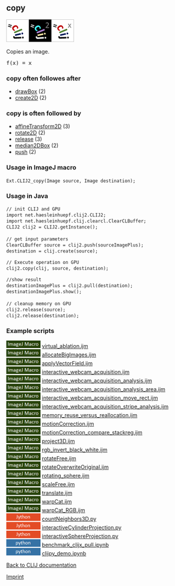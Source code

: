 ## copy
<img src="images/mini_clij1_logo.png"/><img src="images/mini_clij2_logo.png"/><img src="images/mini_clijx_logo.png"/>

Copies an image.

<pre>f(x) = x</pre>

### copy often followes after
* <a href="reference_drawBox">drawBox</a> (2)
* <a href="reference_create2D">create2D</a> (2)


### copy is often followed by
* <a href="reference_affineTransform2D">affineTransform2D</a> (3)
* <a href="reference_rotate2D">rotate2D</a> (2)
* <a href="reference_release">release</a> (3)
* <a href="reference_median2DBox">median2DBox</a> (2)
* <a href="reference_push">push</a> (2)


### Usage in ImageJ macro
```
Ext.CLIJ2_copy(Image source, Image destination);
```


### Usage in Java
```
// init CLIJ and GPU
import net.haesleinhuepf.clij2.CLIJ2;
import net.haesleinhuepf.clij.clearcl.ClearCLBuffer;
CLIJ2 clij2 = CLIJ2.getInstance();

// get input parameters
ClearCLBuffer source = clij2.push(sourceImagePlus);
destination = clij.create(source);
```

```
// Execute operation on GPU
clij2.copy(clij, source, destination);
```

```
//show result
destinationImagePlus = clij2.pull(destination);
destinationImagePlus.show();

// cleanup memory on GPU
clij2.release(source);
clij2.release(destination);
```




### Example scripts
<a href="https://github.com/clij/clij2-docs/blob/master/src/main/macro/virtual_ablation.ijm"><img src="images/language_macro.png" height="20"/></a> [virtual_ablation.ijm](https://github.com/clij/clij2-docs/blob/master/src/main/macro/virtual_ablation.ijm)  
<a href="https://github.com/clij/clij2-docs/blob/master/src/main/macro/allocateBigImages.ijm"><img src="images/language_macro.png" height="20"/></a> [allocateBigImages.ijm](https://github.com/clij/clij2-docs/blob/master/src/main/macro/allocateBigImages.ijm)  
<a href="https://github.com/clij/clij2-docs/blob/master/src/main/macro/applyVectorField.ijm"><img src="images/language_macro.png" height="20"/></a> [applyVectorField.ijm](https://github.com/clij/clij2-docs/blob/master/src/main/macro/applyVectorField.ijm)  
<a href="https://github.com/clij/clij2-docs/blob/master/src/main/macro/interactive_webcam_acquisition.ijm"><img src="images/language_macro.png" height="20"/></a> [interactive_webcam_acquisition.ijm](https://github.com/clij/clij2-docs/blob/master/src/main/macro/interactive_webcam_acquisition.ijm)  
<a href="https://github.com/clij/clij2-docs/blob/master/src/main/macro/interactive_webcam_acquisition_analysis.ijm"><img src="images/language_macro.png" height="20"/></a> [interactive_webcam_acquisition_analysis.ijm](https://github.com/clij/clij2-docs/blob/master/src/main/macro/interactive_webcam_acquisition_analysis.ijm)  
<a href="https://github.com/clij/clij2-docs/blob/master/src/main/macro/interactive_webcam_acquisition_analysis_area.ijm"><img src="images/language_macro.png" height="20"/></a> [interactive_webcam_acquisition_analysis_area.ijm](https://github.com/clij/clij2-docs/blob/master/src/main/macro/interactive_webcam_acquisition_analysis_area.ijm)  
<a href="https://github.com/clij/clij2-docs/blob/master/src/main/macro/interactive_webcam_acquisition_move_rect.ijm"><img src="images/language_macro.png" height="20"/></a> [interactive_webcam_acquisition_move_rect.ijm](https://github.com/clij/clij2-docs/blob/master/src/main/macro/interactive_webcam_acquisition_move_rect.ijm)  
<a href="https://github.com/clij/clij2-docs/blob/master/src/main/macro/interactive_webcam_acquisition_stripe_analysis.ijm"><img src="images/language_macro.png" height="20"/></a> [interactive_webcam_acquisition_stripe_analysis.ijm](https://github.com/clij/clij2-docs/blob/master/src/main/macro/interactive_webcam_acquisition_stripe_analysis.ijm)  
<a href="https://github.com/clij/clij2-docs/blob/master/src/main/macro/memory_reuse_versus_reallocation.ijm"><img src="images/language_macro.png" height="20"/></a> [memory_reuse_versus_reallocation.ijm](https://github.com/clij/clij2-docs/blob/master/src/main/macro/memory_reuse_versus_reallocation.ijm)  
<a href="https://github.com/clij/clij2-docs/blob/master/src/main/macro/motionCorrection.ijm"><img src="images/language_macro.png" height="20"/></a> [motionCorrection.ijm](https://github.com/clij/clij2-docs/blob/master/src/main/macro/motionCorrection.ijm)  
<a href="https://github.com/clij/clij2-docs/blob/master/src/main/macro/motionCorrection_compare_stackreg.ijm"><img src="images/language_macro.png" height="20"/></a> [motionCorrection_compare_stackreg.ijm](https://github.com/clij/clij2-docs/blob/master/src/main/macro/motionCorrection_compare_stackreg.ijm)  
<a href="https://github.com/clij/clij2-docs/blob/master/src/main/macro/project3D.ijm"><img src="images/language_macro.png" height="20"/></a> [project3D.ijm](https://github.com/clij/clij2-docs/blob/master/src/main/macro/project3D.ijm)  
<a href="https://github.com/clij/clij2-docs/blob/master/src/main/macro/rgb_invert_black_white.ijm"><img src="images/language_macro.png" height="20"/></a> [rgb_invert_black_white.ijm](https://github.com/clij/clij2-docs/blob/master/src/main/macro/rgb_invert_black_white.ijm)  
<a href="https://github.com/clij/clij2-docs/blob/master/src/main/macro/rotateFree.ijm"><img src="images/language_macro.png" height="20"/></a> [rotateFree.ijm](https://github.com/clij/clij2-docs/blob/master/src/main/macro/rotateFree.ijm)  
<a href="https://github.com/clij/clij2-docs/blob/master/src/main/macro/rotateOverwriteOriginal.ijm"><img src="images/language_macro.png" height="20"/></a> [rotateOverwriteOriginal.ijm](https://github.com/clij/clij2-docs/blob/master/src/main/macro/rotateOverwriteOriginal.ijm)  
<a href="https://github.com/clij/clij2-docs/blob/master/src/main/macro/rotating_sphere.ijm"><img src="images/language_macro.png" height="20"/></a> [rotating_sphere.ijm](https://github.com/clij/clij2-docs/blob/master/src/main/macro/rotating_sphere.ijm)  
<a href="https://github.com/clij/clij2-docs/blob/master/src/main/macro/scaleFree.ijm"><img src="images/language_macro.png" height="20"/></a> [scaleFree.ijm](https://github.com/clij/clij2-docs/blob/master/src/main/macro/scaleFree.ijm)  
<a href="https://github.com/clij/clij2-docs/blob/master/src/main/macro/translate.ijm"><img src="images/language_macro.png" height="20"/></a> [translate.ijm](https://github.com/clij/clij2-docs/blob/master/src/main/macro/translate.ijm)  
<a href="https://github.com/clij/clij2-docs/blob/master/src/main/macro/warpCat.ijm"><img src="images/language_macro.png" height="20"/></a> [warpCat.ijm](https://github.com/clij/clij2-docs/blob/master/src/main/macro/warpCat.ijm)  
<a href="https://github.com/clij/clij2-docs/blob/master/src/main/macro/warpCat_RGB.ijm"><img src="images/language_macro.png" height="20"/></a> [warpCat_RGB.ijm](https://github.com/clij/clij2-docs/blob/master/src/main/macro/warpCat_RGB.ijm)  
<a href="https://github.com/clij/clij2-docs/blob/master/src/main/jython/countNeighbors3D.py"><img src="images/language_jython.png" height="20"/></a> [countNeighbors3D.py](https://github.com/clij/clij2-docs/blob/master/src/main/jython/countNeighbors3D.py)  
<a href="https://github.com/clij/clij2-docs/blob/master/src/main/jython/interactiveCylinderProjection.py"><img src="images/language_jython.png" height="20"/></a> [interactiveCylinderProjection.py](https://github.com/clij/clij2-docs/blob/master/src/main/jython/interactiveCylinderProjection.py)  
<a href="https://github.com/clij/clij2-docs/blob/master/src/main/jython/interactiveSphereProjection.py"><img src="images/language_jython.png" height="20"/></a> [interactiveSphereProjection.py](https://github.com/clij/clij2-docs/blob/master/src/main/jython/interactiveSphereProjection.py)  
<a href="https://github.com/clij/clijpy/blob/master/python/benchmark_clijx_pull.ipynb"><img src="images/language_python.png" height="20"/></a> [benchmark_clijx_pull.ipynb](https://github.com/clij/clijpy/blob/master/python/benchmark_clijx_pull.ipynb)  
<a href="https://github.com/clij/clijpy/blob/master/python/clijpy_demo.ipynb"><img src="images/language_python.png" height="20"/></a> [clijpy_demo.ipynb](https://github.com/clij/clijpy/blob/master/python/clijpy_demo.ipynb)  


[Back to CLIJ documentation](https://clij.github.io/)

[Imprint](https://clij.github.io/imprint)
